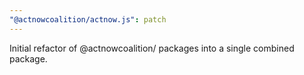 ```yaml
---
"@actnowcoalition/actnow.js": patch
---
```


Initial refactor of @actnowcoalition/ packages into a single combined package.
